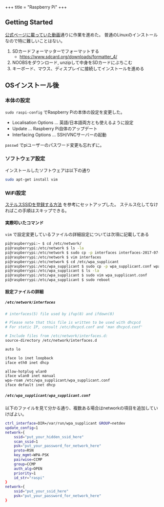 +++
title = "Raspberry Pi"
+++

## Getting Started

[公式ページに載っていた動画](https://vimeo.com/90518800)通りに作業を進めた。 普通のLinuxのインストールなので特に難しいことはない。

1. SDカードフォーマッターでフォーマットする
   * https://www.sdcard.org/downloads/formatter_4/
2. NOOBSをダウンロード, unzipして中身をSDカードにぶちこむ
3. キーボード、マウス、ディスプレイに接続してインストールを進める

## OSインストール後

### 本体の設定

`sudo raspi-config` でRaspberry Piの本体の設定を変更した。

* Localisation Options ... 英語/日本語両方とも使えるように設定
* Update ... Raspberry Pi自体のアップデート
* Interfacing Options ... SSH/VNCサーバーの起動

`passwd` でpiユーザーのパスワード変更も忘れずに。

### ソフトウェア設定

インストールしたソフトウェアは以下の通り

```bash
sudo apt-get install vim
```

### WiFi設定

[ステルスSSIDを登録する方法](https://vimeo.com/90518800) を参考にセットアップした。 ステルス化してなければこの手順はスキップできる。

#### 実際叩いたコマンド

`vim` で設定変更しているファイルの詳細設定については次項に記載してある

```bash
pi@raspberrypi:~ $ cd /etc/network/
pi@raspberrypi:/etc/network $ ls -la
pi@raspberrypi:/etc/network $ sudo cp -p interfaces interfaces-2017-07-09
pi@raspberrypi:/etc/network $ vim interfaces
pi@raspberrypi:/etc/network $ cd /etc/wpa_supplicant
pi@raspberrypi:/etc/wpa_supplicant $ sudo cp -p wpa_supplicant.conf wpa_supplicant.conf-2017-07-09
pi@raspberrypi:/etc/wpa_supplicant $ ls -la
pi@raspberrypi:/etc/wpa_supplicant $ sudo vim wpa_supplicant.conf
pi@raspberrypi:/etc/wpa_supplicant $ sudo reboot
```

#### 設定ファイルの詳細

##### `/etc/network/interfaces`

```bash
# interfaces(5) file used by ifup(8) and ifdown(8)

# Please note that this file is written to be used with dhcpcd
# For static IP, consult /etc/dhcpcd.conf and 'man dhcpcd.conf'

# Include files from /etc/network/interfaces.d:
source-directory /etc/network/interfaces.d

auto lo

iface lo inet loopback
iface eth0 inet dhcp

allow-hotplug wlan0
iface wlan0 inet manual
wpa-roam /etc/wpa_supplicant/wpa_supplicant.conf
iface default inet dhcp
```

##### `/etc/wpa_supplicant/wpa_supplicant.conf`

以下のファイルを見て分かる通り、複数ある場合はnetworkの項目を追加していけばよい。

```bash
ctrl_interface=DIR=/var/run/wpa_supplicant GROUP=netdev
update_config=1
network={
	ssid="put_your_hidden_ssid_here"
	scan_ssid=1
	psk="put_your_password_for_network_here"
	proto=RSN
	key_mgmt=WPA-PSK
	pairwise=CCMP
	group=CCMP
	auth_alg=OPEN
	priority=1
	id_str="raspi"
}
network={
	ssid="put_your_ssid_here"
	psk="put_your_password_for_network_here"
}
```

